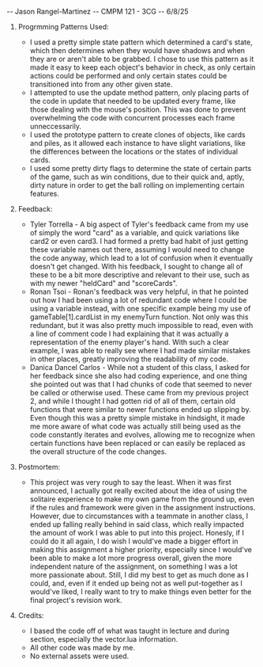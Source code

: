 -- Jason Rangel-Martinez
-- CMPM 121 - 3CG
-- 6/8/25

1. Progrmming Patterns Used:
    - I used a pretty simple state pattern which determined a card's state, which then determines when they would have shadows and when they are or aren't able to be grabbed. I chose to use this pattern as it made it easy to keep each object's behavior in check, as only certain actions could be performed and only certain states could be transitioned into from any other given state.
    - I attempted to use the update method pattern, only placing parts of the code in update that needed to be updated every frame, like those dealing with the mouse's position. This was done to prevent overwhelming the code with concurrent processes each frame unneccessarily.
    - I used the prototype pattern to create clones of objects, like cards and piles, as it allowed each instance to have slight variations, like the differences between the locations or the states of individual cards.
    - I used some pretty dirty flags to determine the state of certain parts of the game, such as win conditions, due to their quick and, aptly, dirty nature in order to get the ball rolling on implementing certain features.

2.  Feedback:
    - Tyler Torrella - A big aspect of Tyler's feedback came from my use of simply the word "card" as a variable, and quick variations like card2 or even card3. I had formed a pretty bad habit of just getting these variable names out there, assuming I would need to change the code anyway, which lead to a lot of confusion when it eventually doesn't get changed. With his feedback, I sought to change all of these to be a bit more descriptive and relevant to their use, such as with my newer "heldCard" and "scoreCards".
    - Ronan Tsoi - Ronan's feedback was very helpful, in that he pointed out how I had been using a lot of redundant code where I could be using a variable instead, with one specific example being my use of gameTable[1].cardList in my enemyTurn function. Not only was this redundant, but it was also pretty much impossible to read, even with a line of comment code I had explaining that it was actually a representation of the enemy player's hand. With such a clear example, I was able to really see where I had made similar mistakes in other places, greatly improving the readability of my code.
    - Danica Dancel Carlos - While not a student of this class, I asked for her feedback since she also had coding experience, and one thing she pointed out was that I had chunks of code that seemed to never be called or otherwise used. These came from my previous project 2, and while I thought I had gotten rid of all of them, certain old functions that were similar to newer functions ended up slipping by. Even though this was a pretty simple mistake in hindsight, it made me more aware of what code was actually still being used as the code constantly iterates and evolves, allowing me to recognize when certain functions have been replaced or can easily be replaced as the overall structure of the code changes.

3.  Postmortem:
    - This project was very rough to say the least. When it was first announced, I actually got really excited about the idea of using the solitaire experience to make my own game from the ground up, even if the rules and framework were given in the assignment instructions. However, due to circumstances with a teammate in another class, I ended up falling really behind in said class, which really impacted the amount of work I was able to put into this project. Honesly, if I could do it all again, I do wish I would've made a bigger effort in making this assignment a higher priority, especially since I would've been able to make a lot more progress overall, given the more independent nature of the assignment, on something I was a lot more passionate about. Still, I did my best to get as much done as I could, and, even if it ended up being not as well put-together as I would've liked, I really want to try to make things even better for the final project's revision work.

4. Credits:
    - I based the code off of what was taught in lecture and during section, especially the vector.lua information.
    - All other code was made by me.
    - No external assets were used.

